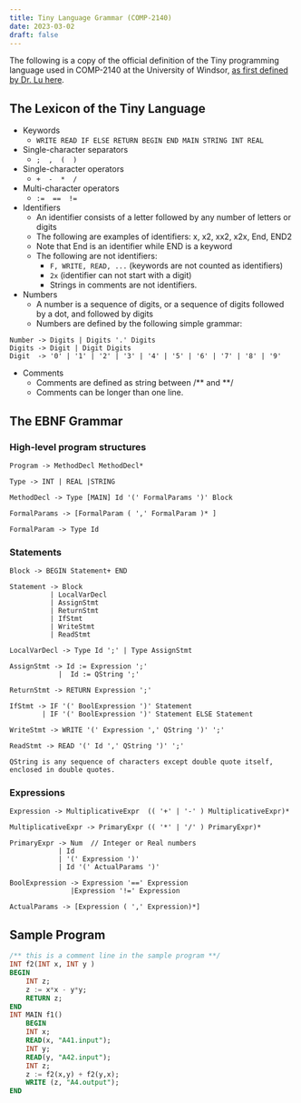```yaml
---
title: Tiny Language Grammar (COMP-2140)
date: 2023-03-02
draft: false
---
```


The following is a copy of the official definition of the Tiny programming language used in COMP-2140 at the University of Windsor, [as first defined by Dr. Lu here](https://jlu.myweb.cs.uwindsor.ca/214/language.htm).

## The Lexicon of the Tiny Language

- Keywords
  - `WRITE READ IF ELSE RETURN BEGIN END MAIN STRING INT REAL`
- Single-character separators
  - `;  ,  (  )`
- Single-character operators
  - `+  -  *  /`
- Multi-character operators
  - `:=  ==  !=`
- Identifiers
  - An identifier consists of a letter followed by any number of letters or digits
  - The following are examples of identifiers: x, x2, xx2, x2x, End, END2
  - Note that End is an identifier while END is a keyword
  - The following are not identifiers:
    - `F, WRITE, READ, ...` (keywords are not counted as identifiers)
    - `2x` (identifier can not start with a digit)
    - Strings in comments are not identifiers.
- Numbers
  - A number is a sequence of digits, or a sequence of digits followed by a dot, and followed by digits
  - Numbers are defined by the following simple grammar:

```
Number -> Digits | Digits '.' Digits
Digits -> Digit | Digit Digits
Digit  -> '0' | '1' | '2' | '3' | '4' | '5' | '6' | '7' | '8' | '9'
```

- Comments
  - Comments are defined as string between /** and **/
  - Comments can be longer than one line. 

## The EBNF Grammar

### High-level program structures

```
Program -> MethodDecl MethodDecl*

Type -> INT | REAL |STRING 

MethodDecl -> Type [MAIN] Id '(' FormalParams ')' Block

FormalParams -> [FormalParam ( ',' FormalParam )* ]

FormalParam -> Type Id
```

### Statements

```
Block -> BEGIN Statement+ END

Statement -> Block
          | LocalVarDecl  
          | AssignStmt   
          | ReturnStmt
          | IfStmt
          | WriteStmt
          | ReadStmt
        
LocalVarDecl -> Type Id ';' | Type AssignStmt  

AssignStmt -> Id := Expression ';'
            |  Id := QString ';'

ReturnStmt -> RETURN Expression ';'

IfStmt -> IF '(' BoolExpression ')' Statement
        | IF '(' BoolExpression ')' Statement ELSE Statement

WriteStmt -> WRITE '(' Expression ',' QString ')' ';'

ReadStmt -> READ '(' Id ',' QString ')' ';'

QString is any sequence of characters except double quote itself, enclosed in double quotes.
```

### Expressions

```
Expression -> MultiplicativeExpr  (( '+' | '-' ) MultiplicativeExpr)*

MultiplicativeExpr -> PrimaryExpr (( '*' | '/' ) PrimaryExpr)*

PrimaryExpr -> Num  // Integer or Real numbers
            | Id            
            | '(' Expression ')'
            | Id '(' ActualParams ')'

BoolExpression -> Expression '==' Expression 
               |Expression '!=' Expression   

ActualParams -> [Expression ( ',' Expression)*]
```

## Sample Program

```sql
/** this is a comment line in the sample program **/
INT f2(INT x, INT y )
BEGIN
    INT z;
    z := x*x - y*y;
    RETURN z;
END
INT MAIN f1()
    BEGIN
    INT x;
    READ(x, "A41.input");
    INT y;
    READ(y, "A42.input");
    INT z;
    z := f2(x,y) + f2(y,x);
    WRITE (z, "A4.output");
END
```
